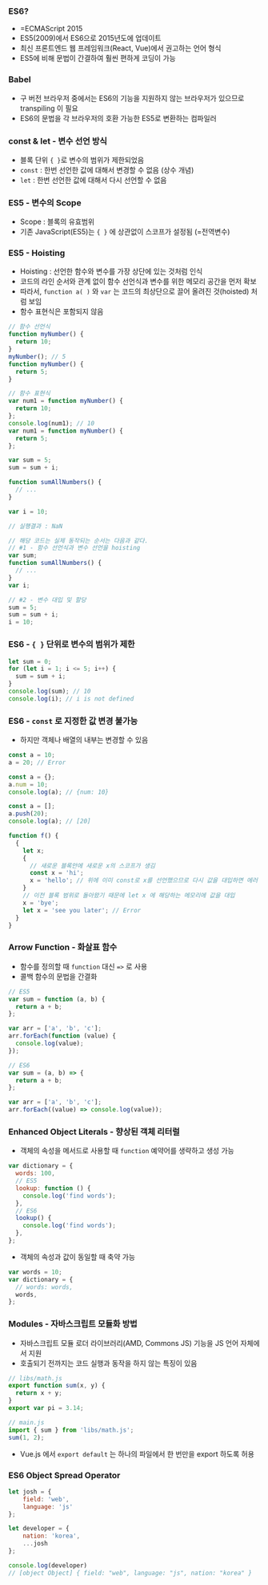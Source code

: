 ### ES6?

- =ECMAScript 2015
- ES5(2009)에서 ES6으로 2015년도에 업데이트
- 최신 프론트엔드 웹 프레임워크(React, Vue)에서 권고하는 언어 형식
- ES5에 비해 문법이 간결하여 훨씬 편하게 코딩이 가능

### Babel

- 구 버전 브라우저 중에서는 ES6의 기능을 지원하지 않는 브라우저가 있으므로 transpiling 이 필요
- ES6의 문법을 각 브라우저의 호환 가능한 ES5로 변환하는 컴파일러

### const & let - 변수 선언 방식

- 블록 단위 `{ }`로 변수의 범위가 제한되었음
- `const` : 한번 선언한 값에 대해서 변경할 수 없음 (상수 개념)
- `let` : 한번 선언한 값에 대해서 다시 선언할 수 없음

### ES5 - 변수의 Scope

- Scope : 블록의 유효범위
- 기존 JavaScript(ES5)는 `{ }` 에 상관없이 스코프가 설정됨 (=전역변수)

### ES5 - Hoisting

- Hoisting : 선언한 함수와 변수를 가장 상단에 있는 것처럼 인식
- 코드의 라인 순서와 관계 없이 함수 선언식과 변수를 위한 메모리 공간을 먼저 확보
- 따라서, `function a( )` 와 `var` 는 코드의 최상단으로 끌어 올려진 것(hoisted) 처럼 보임
- 함수 표현식은 포함되지 않음

```jsx
// 함수 선언식
function myNumber() {
  return 10;
}
myNumber(); // 5
function myNumber() {
  return 5;
}

// 함수 표현식
var num1 = function myNumber() {
  return 10;
};
console.log(num1); // 10
var num1 = function myNumber() {
  return 5;
};
```

```jsx
var sum = 5;
sum = sum + i;

function sumAllNumbers() {
  // ...
}

var i = 10;

// 실행결과 : NaN

// 해당 코드는 실제 동작되는 순서는 다음과 같다.
// #1 - 함수 선언식과 변수 선언을 hoisting
var sum;
function sumAllNumbers() {
  // ...
}
var i;

// #2 - 변수 대입 및 할당
sum = 5;
sum = sum + i;
i = 10;
```

### ES6 - `{ }` 단위로 변수의 범위가 제한

```jsx
let sum = 0;
for (let i = 1; i <= 5; i++) {
  sum = sum + i;
}
console.log(sum); // 10
console.log(i); // i is not defined
```

### ES6 - `const` 로 지정한 값 변경 불가능

- 하지만 객체나 배열의 내부는 변경할 수 있음

```jsx
const a = 10;
a = 20; // Error
```

```jsx
const a = {};
a.num = 10;
console.log(a); // {num: 10}

const a = [];
a.push(20);
console.log(a); // [20]
```

```jsx
function f() {
  {
    let x;
    {
      // 새로운 블록안에 새로운 x의 스코프가 생김
      const x = 'hi';
      x = 'hello'; // 위에 이미 const로 x를 선언했으므로 다시 값을 대입하면 에러
    }
    // 이전 블록 범위로 돌아왔기 때문에 let x 에 해당하는 메모리에 값을 대입
    x = 'bye';
    let x = 'see you later'; // Error
  }
}
```

### Arrow Function - 화살표 함수

- 함수를 정의할 때 `function` 대신 `=>` 로 사용
- 콜백 함수의 문법을 간결화

```jsx
// ES5
var sum = function (a, b) {
  return a + b;
};

var arr = ['a', 'b', 'c'];
arr.forEach(function (value) {
  console.log(value);
});

// ES6
var sum = (a, b) => {
  return a + b;
};

var arr = ['a', 'b', 'c'];
arr.forEach((value) => console.log(value));
```

### Enhanced Object Literals - 향상된 객체 리터럴

- 객체의 속성을 메서드로 사용할 때 `function` 예약어를 생략하고 생성 가능

```jsx
var dictionary = {
  words: 100,
  // ES5
  lookup: function () {
    console.log('find words');
  },
  // ES6
  lookup() {
    console.log('find words');
  },
};
```

- 객체의 속성과 값이 동일할 때 축약 가능

```jsx
var words = 10;
var dictionary = {
  // words: words,
  words,
};
```

### Modules - 자바스크립트 모듈화 방법

- 자바스크립트 모듈 로더 라이브러리(AMD, Commons JS) 기능을 JS 언어 자체에서 지원
- 호출되기 전까지는 코드 실행과 동작을 하지 않는 특징이 있음

```jsx
// libs/math.js
export function sum(x, y) {
  return x + y;
}
export var pi = 3.14;

// main.js
import { sum } from 'libs/math.js';
sum(1, 2);
```

- Vue.js 에서 `export default` 는 하나의 파일에서 한 번만을 export 하도록 허용

### ES6 Object Spread Operator

```jsx
let josh = {
	field: 'web',
	language: 'js'
};

let developer = {
	nation: 'korea',
	...josh
};

console.log(developer)
// [object Object] { field: "web", language: "js", nation: "korea" }
```
